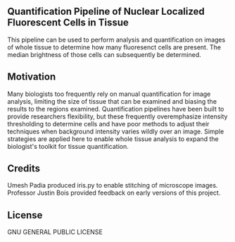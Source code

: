 ## Quantification Pipeline of Nuclear Localized Fluorescent Cells in Tissue 
This pipeline can be used to perform analysis and quantification on images of whole tissue to determine how many fluoresenct cells are present. The median brightness of those cells can subsequently be determined. 

## Motivation
Many biologists too frequently rely on manual quantification for image analysis, limiting the size of tissue that can be examined and biasing the results to the regions examined. Quantification pipelines have been built to provide researchers flexibility, but these frequently overemphasize intensity thresholding to determine cells and have poor methods to adjust their techniques when background intensity varies wildly over an image.
Simple strategies are applied here to enable whole tissue analysis to expand the biologist's toolkit for tissue quantification.

## Credits
Umesh Padia produced iris.py to enable stitching of microscope images. Professor Justin Bois provided feedback on early versions of this project. 

## License
GNU GENERAL PUBLIC LICENSE